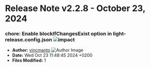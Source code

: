# Release Note v2.2.8 - October 23, 2024


### chore: Enable blockIfChangesExist option in light-release.config.json ![impact](https://img.shields.io/badge/impact-low-green?style=flat-square)
- **Author:** [vincmanto](https://github.com/vincmanto) ![Author Image](https://avatars.githubusercontent.com/vincmanto?size=40)
- **Date:** Wed Oct 23 11:48:45 2024 +0200
- **Files Modified:** 1
    

